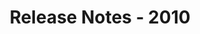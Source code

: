 ﻿---
title: Release Notes - 2010
description: "Release Notes - 2010 – learn about the latest updates and fixes."
type: docs
weight: 110
url: /java/release-notes-2010/
---


